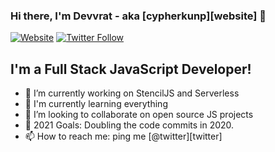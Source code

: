 ### Hi there, I'm Devvrat - aka [cypherkunp][website] 👋 

[![Website](https://img.shields.io/website?label=cypherkunp.github.io&style=for-the-badge&url=https%3A%2F%2Fcypherkunp.github.io)](https://cypherkunp.github.io)
[![Twitter Follow](https://img.shields.io/twitter/follow/cypherkunp?color=1DA1F2&logo=twitter&style=for-the-badge)](https://twitter.com/intent/follow?original_referer=https%3A%2F%2Fgithub.com%2Fcypherkunp&screen_name=cypherkunp)

## I'm a Full Stack JavaScript Developer!

- 🔭  I’m currently working on StencilJS and Serverless
- 🌱  I'm currently learning everything
- 👯  I’m looking to collaborate on open source JS projects
- 🥅  2021 Goals: Doubling the code commits in 2020. 
- 📫  How to reach me: ping me [@twitter][twitter]
